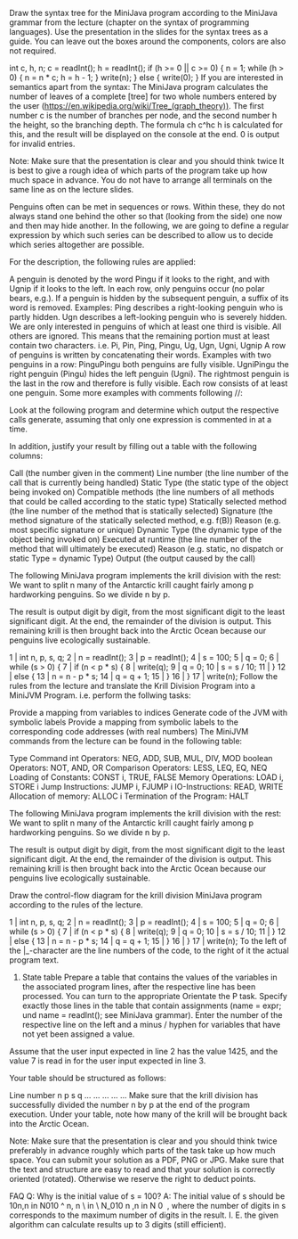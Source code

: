 Draw the syntax tree for the MiniJava program according to the MiniJava grammar from the lecture (chapter on the syntax of programming languages). Use the presentation in the slides for the syntax trees as a guide. You can leave out the boxes around the components, colors are also not required.

int c, h, n;
c = readInt();
h = readInt();
if (h >= 0 || c >= 0) {
    n = 1;
    while (h > 0) {
        n = n * c;
        h = h - 1;
    }
    write(n);
} else {
    write(0);
}
If you are interested in semantics apart from the syntax:
The MiniJava program calculates the number of leaves of a complete [tree] for two whole numbers entered by the user (https://en.wikipedia.org/wiki/Tree_(graph_theory)). The first number c is the number of branches per node, and the second number h the height, so the branching depth. The formula ch c^hc 
h
  is calculated for this, and the result will be displayed on the console at the end. 0 is output for invalid entries.

Note: Make sure that the presentation is clear and you should think twice It is best to give a rough idea of which parts of the program take up how much space in advance. You do not have to arrange all terminals on the same line as on the lecture slides.

Penguins often can be met in sequences or rows. Within these, they do not always stand one behind the other so that (looking from the side) one now and then may hide another. In the following, we are going to define a regular expression by which such series can be described to allow us to decide which series altogether are possible.

For the description, the following rules are applied:

A penguin is denoted by the word Pingu if it looks to the right, and with Ugnip if it looks to the left. In each row, only penguins occur (no polar bears, e.g.).
If a penguin is hidden by the subsequent penguin, a suffix of its word is removed. Examples:
Ping describes a right-looking penguin who is partly hidden.
Ugn describes a left-looking penguin who is severely hidden.
We are only interested in penguins of which at least one third is visible. All others are ignored. This means that the remaining portion must at least contain two characters. i.e. Pi, Pin, Ping, Pingu, Ug, Ugn, Ugni, Ugnip
A row of penguins is written by concatenating their words. Examples with two penguins in a row:
PinguPingu both penguins are fully visible.
UgniPingu the right penguin (Pingu) hides the left penguin (Ugni).
The rightmost penguin is the last in the row and therefore is fully visible.
Each row consists of at least one penguin.
Some more examples with comments following //:


Look at the following program and determine which output the respective calls generate, assuming that only one expression is commented in at a time.

In addition, justify your result by filling out a table with the following columns:

Call (the number given in the comment)
Line number (the line number of the call that is currently being handled)
Static Type (the static type of the object being invoked on)
Compatible methods (the line numbers of all methods that could be called according to the static type)
Statically selected method (the line number of the method that is statically selected)
Signature (the method signature of the statically selected method, e.g. f(B))
Reason (e.g. most specific signature or unique)
Dynamic Type (the dynamic type of the object being invoked on)
Executed at runtime (the line number of the method that will ultimately be executed)
Reason (e.g. static, no dispatch or static Type = dynamic Type)
Output (the output caused by the call)


The following MiniJava program implements the krill division with the rest: We want to split n many of the Antarctic krill caught fairly among p hardworking penguins. So we divide n by p.

The result is output digit by digit, from the most significant digit to the least significant digit. At the end, the remainder of the division is output. This remaining krill is then brought back into the Arctic Ocean because our penguins live ecologically sustainable.

 1 |  int n, p, s, q;
 2 |  n = readInt();
 3 |  p = readInt();
 4 |  s = 100;
 5 |  q = 0;
 6 |  while (s > 0) {
 7 |      if (n < p * s) {
 8 |          write(q);
 9 |          q = 0;
10 |          s = s / 10;
11 |      }
12 |      else {
13 |          n = n - p * s;
14 |          q = q + 1;
15 |      }
16 |  }
17 |  write(n);
Follow the rules from the lecture and translate the Krill Division Program into a MiniJVM Program. i.e. perform the follwing tasks:

Provide a mapping from variables to indices
Generate code of the JVM with symbolic labels
Provide a mapping from symbolic labels to the corresponding code addresses (with real numbers)
The MiniJVM commands from the lecture can be found in the following table:

Type	Command
int Operators:	NEG, ADD, SUB, MUL, DIV, MOD
boolean Operators:	NOT, AND, OR
Comparison Operators:	LESS, LEQ, EQ, NEQ
Loading of Constants:	CONST i, TRUE, FALSE
Memory Operations:	LOAD i, STORE i
Jump Instructions:	JUMP i, FJUMP i
IO-Instructions:	READ, WRITE
Allocation of memory:	ALLOC i
Termination of the Program:    	HALT


The following MiniJava program implements the krill division with the rest: We want to split n many of the Antarctic krill caught fairly among p hardworking penguins. So we divide n by p.

The result is output digit by digit, from the most significant digit to the least significant digit. At the end, the remainder of the division is output. This remaining krill is then brought back into the Arctic Ocean because our penguins live ecologically sustainable.

Draw the control-flow diagram for the krill division MiniJava program according to the rules of the lecture.

 1 |  int n, p, s, q;
 2 |  n = readInt();
 3 |  p = readInt();
 4 |  s = 100;
 5 |  q = 0;
 6 |  while (s > 0) {
 7 |      if (n < p * s) {
 8 |          write(q);
 9 |          q = 0;
10 |          s = s / 10;
11 |      }
12 |      else {
13 |          n = n - p * s;
14 |          q = q + 1;
15 |      }
16 |  }
17 |  write(n);
To the left of the |_-character are the line numbers of the code, to the right of it the actual program text.

1. State table
Prepare a table that contains the values of the variables in the associated program lines, after the respective line has been processed. You can turn to the appropriate Orientate the P task. Specify exactly those lines in the table that contain assignments (name = expr; und name = readInt(); see MiniJava grammar). Enter the number of the respective line on the left and a minus / hyphen for variables that have not yet been assigned a value.

Assume that the user input expected in line 2 has the value 1425, and the value 7 is read in for the user input expected in line 3.

Your table should be structured as follows:

Line number	n	p	s	q
...	...	...	...	...
Make sure that the krill division has successfully divided the number n by p at the end of the program execution. Under your table, note how many of the krill will be brought back into the Arctic Ocean.

Note: Make sure that the presentation is clear and you should think twice preferably in advance roughly which parts of the task take up how much space. You can submit your solution as a PDF, PNG or JPG. Make sure that the text and structure are easy to read and that your solution is correctly oriented (rotated). Otherwise we reserve the right to deduct points.



FAQ
Q: Why is the initial value of s = 100?
A: The initial value of s should be 10n,n in N010 ^ n, n \ in \ N_010 
n
 ,n in N 
0
​
 , where the number of digits in s corresponds to the maximum number of digits in the result. I. E. the given algorithm can calculate results up to 3 digits (still efficient).
 
 
 
